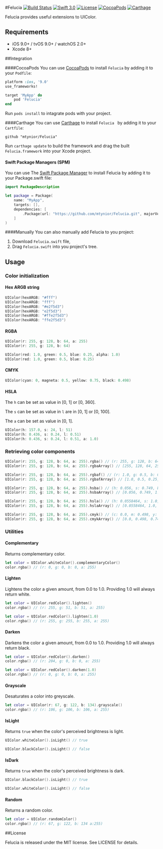 #Felucia  [![Build Status](https://travis-ci.org/mtynior/Felucia.svg?branch=master)](https://travis-ci.org/mtynior/Felucia) [![Swift 3.0](https://img.shields.io/badge/language-Swift-orange.svg?style=flat)](https://developer.apple.com/swift/) [![License](https://img.shields.io/badge/license-MIT-blue.svg)](https://github.com/mtynior/Felucia/blob/master/LICENSE.md) [![CocoaPods](https://img.shields.io/cocoapods/v/Felucia.svg)](https://cocoapods.org/pods/Felucia)  [![Carthage](https://img.shields.io/badge/Carthage-compatible-4BC51D.svg?style=flat)](https://github.com/Carthage/Carthage)

Felucia provides useful extensions to UIColor.

## Requirements

- iOS 9.0+ / tvOS 9.0+ / watchOS 2.0+
- Xcode 8+

##Integration

####CocoaPods
You can use [CocoaPods](http://cocoapods.org/) to install `Felucia` by adding it to your `Podfile`:

```ruby
platform :ios, '9.0'
use_frameworks!

target 'MyApp' do
	pod 'Felucia'
end
```
Run `pods install` to intagrate pods with your project.

####Carthage
You can use [Carthage](https://github.com/Carthage/Carthage) to install `Felucia ` by adding it to your `Cartfile`:

```
github "mtynior/Felucia"

```
Run `carthage update` to build the framework and drag the built `Felucia.framework` into your Xcode project.

#### Swift Package Managers (SPM)
You can use The [Swift Package Manager](https://swift.org/package-manager/) to install Felucia by adding it to your Package.swift file:

```swift
import PackageDescription

let package = Package(
    name: "MyApp",
    targets: [],
    dependencies: [
        .Package(url: "https://github.com/mtynior/Felucia.git", majorVersion: 1)
    ]
)
```

####Manually
You can also manually add Felucia to you project:

1. Download `Felucia.swift` file,
2. Drag `Felucia.swift` into you project's tree.

## Usage

### Color initialization

#### Hex ARGB string

```swift
UIColor(hexARGB: "#fff")
UIColor(hexARGB: "fff")
UIColor(hexARGB: "#e2f5d3")
UIColor(hexARGB: "e2f5d3")
UIColor(hexARGB: "#ffe2f5d3")
UIColor(hexARGB: "ffe2f5d3")
``` 

#### RGBA 

```swift
UIColor(r: 255, g: 128, b: 64, a: 255)
UIColor(r: 255, g: 128, b: 64)

UIColor(red: 1.0, green: 0.5, blue: 0.25, alpha: 1.0)
UIColor(red: 1.0, green: 0.5, blue: 0.25)
``` 

#### CMYK

```swift
UIColor(cyan: 0, magneta: 0.5, yellow: 0.75, black: 0.498)
``` 

#### HSLA 
The `h` can be set as value in [0, 1] or [0, 360].

The `s` can be set as value in `l` are in [0, 1] or [0, 100]. 

The `a` can be set as value in [0, 1].

```swift
UIColor(h: 157.0, s: 24, l: 51)
UIColor(h: 0.436, s: 0.24, l: 0.51)
UIColor(h: 0.436, s: 0.24, l: 0.51, a: 1.0)
``` 


### Retrieving color components

```swift
UIColor(r: 255, g: 128, b: 64, a: 255).rgba() // (r: 255, g: 128, b: 64, a: 255)
UIColor(r: 255, g: 128, b: 64, a: 255).rgbaArray() // [255, 128, 64, 255]

UIColor(r: 255, g: 128, b: 64, a: 255).rgbaf() // (r: 1.0, g: 0.5, b: 0.25, a: 1.0)
UIColor(r: 255, g: 128, b: 64, a: 255).rgbafArray() // [1.0, 0.5, 0.25, 1.0]

UIColor(r: 255, g: 128, b: 64, a: 255).hsba() // (h: 0.056, s: 0.749, b: 1.0, a: 1.0)
UIColor(r: 255, g: 128, b: 64, a: 255).hsbaArray() // [0.056, 0.749, 1.0, 1.0]

UIColor(r: 255, g: 128, b: 64, a: 255).hsla() // (h: 0.0558464, s: 1.0, l: 0.62549, a: 1.0)
UIColor(r: 255, g: 128, b: 64, a: 255).hslaArray() // [0.0558464, 1.0, 0.62549, a:1.0]

UIColor(r: 255, g: 128, b: 64, a: 255).cmyk() // (c: 0.0, m: 0.498, y: 0.749, k: 0.0)
UIColor(r: 255, g: 128, b: 64, a: 255).cmykArray() // [0.0, 0.498, 0.749, 0.0]
```

### Utilities

#### Complementary
Returns complementary color.

```swift
let color = UIColor.whiteColor().complementaryColor() 
color.rgba() // (r: 0, g: 0, b: 0, a: 255)
```

#### Lighten
Lightens the color a given amount, from 0.0 to 1.0. Providing 1.0 will always return white.

```swift
let color = UIColor.redColor().lighten()
color.rgba() // (r: 255, g: 51, b: 51, a: 255)
```

```swift
let color = UIColor.redColor().lighten(1.0)
color.rgba() // (r: 255, g: 255, b: 255, a: 255)
```

#### Darken
Darkens the color a given amount, from 0.0 to 1.0. Providing 1.0 will always return black.

```swift
let color = UIColor.redColor().darken()
color.rgba() // (r: 204, g: 0, b: 0, a: 255)
```
```swift
let color = UIColor.redColor().darken(1.0)
color.rgba() // (r: 0, g: 0, b: 0, a: 255)
```

#### Grayscale
Desaturates a color into greyscale.

```swift
let color = UIColor(r: 67, g: 122, b: 134).grayscale()
color.rgba() // (r: 106, g: 106, b: 106, a: 255)
```

#### IsLight
Returns `true` when the color's perceived brightness is light.

```swift
UIColor.whiteColor().isLight() // true

UIColor.blackColor().isLight() // false
```

#### IsDark
Returns `true` when the color's perceived brightness is dark.

```swift
UIColor.blackColor().isLight() // true

UIColor.whiteColor().isLight() // false
```

#### Random
Returns a random color.

```swift
let color = UIColor.randomColor()
color.rgba() // (r: 67, g: 122, b: 134 a:255)
```

##License

Felucia is released under the MIT license. See LICENSE for details.